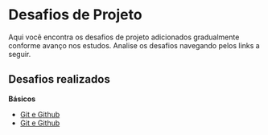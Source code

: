 # Desafios de Projeto

Aqui você encontra os desafios de projeto adicionados gradualmente conforme avanço nos estudos. Analise os desafios navegando pelos links a seguir.

## Desafios realizados

**Básicos**

* [Git e Github](https://github.com/danilotc/bootcamp-dio-banco-pan/tree/main/desafios/basico/github)
* [Git e Github](https://github.com/danilotc/bootcamp-dio-banco-pan/tree/main/desafios/basico/fabrica-de-carros)